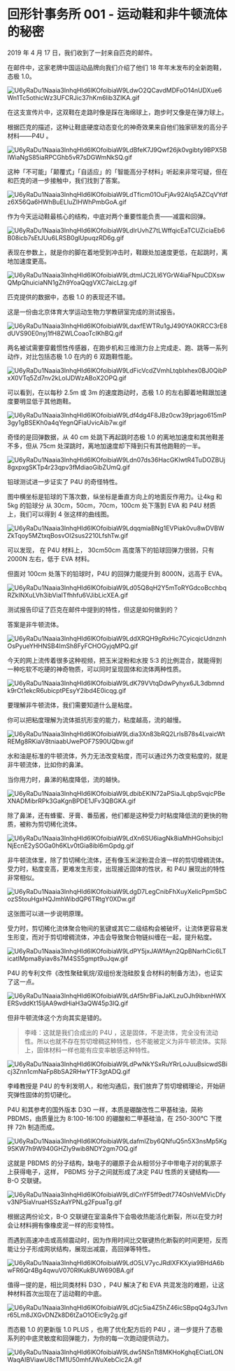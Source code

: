 # 回形针事务所 001 - 运动鞋和非牛顿流体的秘密

2019 年 4 月 17 日，我们收到了一封来自匹克的邮件。

在邮件中，这家老牌中国运动品牌向我们介绍了他们 18 年年末发布的全新跑鞋，态极 1.0。 
 
![U6yRaDu1Naaia3InhqHId6lKOfoibiaW9LdwO2QCavdMDFoO14nUDXue6Wn1Tc5othicWz3UFCRJic37hKm6lib3ZIKA.gif](https://p.sda1.dev/0/5b0aa9e7510a585c9394d9bab45602b3/U6yRaDu1Naaia3InhqHId6lKOfoibiaW9LdwO2QCavdMDFoO14nUDXue6Wn1Tc5othicWz3UFCRJic37hKm6lib3ZIKA.gif)

在这支宣传片中，这双鞋在走路时像是踩在海绵球上，跑步时又像是在弹力球上。 
 
根据匹克的描述，这种让鞋底硬度动态变化的神奇效果来自他们独家研发的高分子材料——P4U 。 
 
![U6yRaDu1Naaia3InhqHId6lKOfoibiaW9LdBfeK7J9Qwf26jk0vgibty9BPX5BIWiaNgS85iaRPCGhb5vR7sDGWmNkSQ.gif](https://p.sda1.dev/0/fd9b6ae9ec7dacacb277c1be1dedb1ff/U6yRaDu1Naaia3InhqHId6lKOfoibiaW9LdBfeK7J9Qwf26jk0vgibty9BPX5BIWiaNgS85iaRPCGhb5vR7sDGWmNkSQ.gif)

这种「不可能」「颠覆式」「自适应」的「智能高分子材料」听起来非常可疑，但在和匹克的进一步接触中，我们找到了答案。 
 
![U6yRaDu1Naaia3InhqHId6lKOfoibiaW9LdTficm01OuFjAv92AIq5AZCqVYdfz6X56Qa6HWhBuELIuZIHWhPmbGoA.gif](https://p.sda1.dev/0/9fc622455e2220627a36af2700f80730/U6yRaDu1Naaia3InhqHId6lKOfoibiaW9LdTficm01OuFjAv92AIq5AZCqVYdfz6X56Qa6HWhBuELIuZIHWhPmbGoA.gif)

作为今天运动鞋最核心的结构，中底对两个重要性能负责——减震和回弹。 
 
![U6yRaDu1Naaia3InhqHId6lKOfoibiaW9LdIrUvhZ7tLWffqicEaTCUZiciaEb6B08icb7sEtJUu6LRSB0glUpuqzRD6g.gif](https://p.sda1.dev/0/7d0427b40d020234f3cb2b95d11d20bd/U6yRaDu1Naaia3InhqHId6lKOfoibiaW9LdIrUvhZ7tLWffqicEaTCUZiciaEb6B08icb7sEtJUu6LRSB0glUpuqzRD6g.gif)

表现在参数上，就是你的脚在着地受到冲击时，鞋跟处加速度更低，在起跳时，离地加速度更高。 

![U6yRaDu1Naaia3InhqHId6lKOfoibiaW9LdtmlJC2Ll6YGrW4iaFNpuCDXswQMpQhuiciaNN1gZh9YoaQqgVXC7aicLzg.gif](https://p.sda1.dev/0/3fbe38dde80fdaac03b5ce7f3b5387cf/U6yRaDu1Naaia3InhqHId6lKOfoibiaW9LdtmlJC2Ll6YGrW4iaFNpuCDXswQMpQhuiciaNN1gZh9YoaQqgVXC7aicLzg.gif)

匹克提供的数据中，态极 1.0 的表现还不错。 

这是一份由北京体育大学运动生物力学教研室完成的测试报告。 
 
![U6yRaDu1Naaia3InhqHId6lKOfoibiaW9LdaxfEWTRu1gJ490YA0KRCC3rE8dUVS90E0nyj1fH8ZWLCoaoTcIKhBQ.gif](https://p.sda1.dev/0/2fb739c19e76ba7dbc93740edb4d5d7a/U6yRaDu1Naaia3InhqHId6lKOfoibiaW9LdaxfEWTRu1gJ490YA0KRCC3rE8dUVS90E0nyj1fH8ZWLCoaoTcIKhBQ.gif)
 
两名被试需要穿戴惯性传感器，在跑步机和三维测力台上完成走、跑、跳等一系列动作，对比包括态极 1.0 在内的 6 双跑鞋性能。 
 
![U6yRaDu1Naaia3InhqHId6lKOfoibiaW9LdFicVcdZVmhLtqbIxhex0BJ0QibPxX0VTq5Zd7nv2kLoIJDWzABoX2OPQ.gif](https://p.sda1.dev/0/bf9f4eb18654cb9a6812db81ed9255b2/U6yRaDu1Naaia3InhqHId6lKOfoibiaW9LdFicVcdZVmhLtqbIxhex0BJ0QibPxX0VTq5Zd7nv2kLoIJDWzABoX2OPQ.gif)

可以看到，在以每秒 2.5m 或 3m 的速度跑动时，态极 1.0 的左右脚着地鞋跟加速度要明显低于其他跑鞋。 
 
![U6yRaDu1Naaia3InhqHId6lKOfoibiaW9Ldf4dg4F8JBz0cw39prjago615mP3gy1gBSEKh0a4qYegnQFiaUvicAib7w.gif](https://p.sda1.dev/0/6e32b9c492e95099b3c6fa5bd8b7bd09/U6yRaDu1Naaia3InhqHId6lKOfoibiaW9Ldf4dg4F8JBz0cw39prjago615mP3gy1gBSEKh0a4qYegnQFiaUvicAib7w.gif)

奇怪的是回弹数据，从 40 cm 处跳下再起跳时态极 1.0 的离地加速度和其他鞋差不多，但从 75cm 处深跳时，离地加速度却下降到只有其他跑鞋的一半。 
 
![U6yRaDu1Naaia3InhqHId6lKOfoibiaW9Ldn07ds36HacGKIwtR4TuDOZBUj8gxpxgSKTp4r23qpv3fMdiaoGibZUmQ.gif](https://p.sda1.dev/0/dc35a2de5981f8a5476cebc1c74ea500/U6yRaDu1Naaia3InhqHId6lKOfoibiaW9Ldn07ds36HacGKIwtR4TuDOZBUj8gxpxgSKTp4r23qpv3fMdiaoGibZUmQ.gif)

铅球测试进一步证实了 P4U 的奇怪特性。 

图中横坐标是铅球的下落次数，纵坐标是垂直方向上的地面反作用力。让4kg 和 5kg 的铅球分 从 30cm，50cm，70cm，100cm 处下落到 EVA 和 P4U 材质上，我们可以得到 4 张这样的曲线图。 
 
![U6yRaDu1Naaia3InhqHId6lKOfoibiaW9LdqqmiaBNg1EVPiak0vu8wDVBWZkTqoy5MZtxqBosvOI2sus2210LfshTw.gif](https://p.sda1.dev/0/c9e7e9c2ce4c9b412330a5d962b12bfe/U6yRaDu1Naaia3InhqHId6lKOfoibiaW9LdqqmiaBNg1EVPiak0vu8wDVBWZkTqoy5MZtxqBosvOI2sus2210LfshTw.gif)

可以发现， 在 P4U 材料上， 30cm50cm 高度落下的铅球回弹力很弱，只有 2000N 左右，低于 EVA 材料。 
 
但面对 100cm 处落下的铅球时，P4U 的回弹力能提升到 8000N，远高于 EVA。 
 
![U6yRaDu1Naaia3InhqHId6lKOfoibiaW9Ld05Q8qH2Y5mToRYGdcoBcchbqRZkINXuLVh3ibViaITfhhfu6VJibLicXEA.gif](https://p.sda1.dev/0/e2d71316f9c109af190d1dc591aa7dba/U6yRaDu1Naaia3InhqHId6lKOfoibiaW9Ld05Q8qH2Y5mToRYGdcoBcchbqRZkINXuLVh3ibViaITfhhfu6VJibLicXEA.gif)

测试报告印证了匹克在邮件中提到的特性，但这是如何做到的？ 

答案是非牛顿流体。 
 
![U6yRaDu1Naaia3InhqHId6lKOfoibiaW9LddXRQH9gRxHic7CyicqicUdnznhOsPyueYHHNSB4ImSh8FyFCHOGyjqMPQ.gif](https://p.sda1.dev/0/9160c1d78f5d50c2e6ddfffdd75ff337/U6yRaDu1Naaia3InhqHId6lKOfoibiaW9LddXRQH9gRxHic7CyicqicUdnznhOsPyueYHHNSB4ImSh8FyFCHOGyjqMPQ.gif)

今天的网上流传着很多这种视频，把玉米淀粉和水按 5:3 的比例混合，就能得到一种吃软不吃硬的神奇物质，可以同时呈现固体和流体两种性质。 
 
![U6yRaDu1Naaia3InhqHId6lKOfoibiaW9LdK79VVtqDdwPyhyx6JL3dbmndk9rCt1ekcR6ubicptPEsyY2ibd4E0icqg.gif](https://p.sda1.dev/0/77c4143f46a0ddbcc639666ce8eca509/U6yRaDu1Naaia3InhqHId6lKOfoibiaW9LdK79VVtqDdwPyhyx6JL3dbmndk9rCt1ekcR6ubicptPEsyY2ibd4E0icqg.gif)

要理解非牛顿流体，我们需要知道什么是粘度。 

你可以把粘度理解为流体抵抗形变的能力，粘度越高，流的越慢。 
 
![U6yRaDu1Naaia3InhqHId6lKOfoibiaW9Ldia3Xn83bRQ2LrIsB78s4LvaicWtREMg8RKiaV8tniaabUwePOF7S90UQbw.gif](https://p.sda1.dev/0/07f6958cbd4555131aef39076f59fb96/U6yRaDu1Naaia3InhqHId6lKOfoibiaW9Ldia3Xn83bRQ2LrIsB78s4LvaicWtREMg8RKiaV8tniaabUwePOF7S90UQbw.gif)

水和油是标准的牛顿流体，外力无法改变粘度，而可以通过外力改变粘度的，就是非牛顿流体，比如你的鼻涕。 
 
当你用力时，鼻涕的粘度降低，流的越快。 
 
![U6yRaDu1Naaia3InhqHId6lKOfoibiaW9LdbibEKlN72aPSiaJLqbpSvqicPBeXNADMibrRPk3GaKgnBPDE1JFv3QBGKA.gif](https://p.sda1.dev/0/6b82914f5e317c0684462817a44a27fa/U6yRaDu1Naaia3InhqHId6lKOfoibiaW9LdbibEKlN72aPSiaJLqbpSvqicPBeXNADMibrRPk3GaKgnBPDE1JFv3QBGKA.gif)

除了鼻涕，还有蜂蜜、牙膏、番茄酱，他们都是这种受力时粘度降低流的更快的物质，被称为剪切稀化流体。 
 
![U6yRaDu1Naaia3InhqHId6lKOfoibiaW9LdXn6SU6iagNk8iaMhHGohsibjcINjEcnE2ySOGa0h6KLv0tGia8ibl6mGpdg.gif](https://p.sda1.dev/0/5e890d0d5fee76fb15ce0efff102e540/U6yRaDu1Naaia3InhqHId6lKOfoibiaW9LdXn6SU6iagNk8iaMhHGohsibjcINjEcnE2ySOGa0h6KLv0tGia8ibl6mGpdg.gif)

非牛顿流体里，除了剪切稀化流体，还有像玉米淀粉混合液一样的剪切增稠流体。受力时，粘度变高，更难发生形变，出现接近固体的性状，和 P4U 展现出的特性非常相似。 
 
![U6yRaDu1Naaia3InhqHId6lKOfoibiaW9LdgD7LegCnibFhXuyXeIicPpmSbCozS5touHgxHQJmhWibdQP6TRtgY0XDw.gif](https://p.sda1.dev/0/4db4b8713d85260d3226db06891c2876/U6yRaDu1Naaia3InhqHId6lKOfoibiaW9LdgD7LegCnibFhXuyXeIicPpmSbCozS5touHgxHQJmhWibdQP6TRtgY0XDw.gif)

这张图可以进一步说明原理。 
 
受力时，剪切稀化流体聚合物间的氢键或其它二级结构会被破坏，让流体更容易发生形变，而对于剪切增稠流体，冲击会导致聚合物链纠缠在一起，提升粘度。 
 
![U6yRaDu1Naaia3InhqHId6lKOfoibiaW9LdPY5jxJAWfAyn2QpBNarhCic6LTicatIMpma8yiav8s7M4SS5gmpt9uJqw.gif](https://p.sda1.dev/0/343a3c237157748d40fa0928fcc01706/U6yRaDu1Naaia3InhqHId6lKOfoibiaW9LdPY5jxJAWfAyn2QpBNarhCic6LTicatIMpma8yiav8s7M4SS5gmpt9uJqw.gif)

P4U 的专利文件《改性聚硅氧烷/双组份发泡硅胶复合材料的制备方法》，也证实了这一点。 
 
![U6yRaDu1Naaia3InhqHId6lKOfoibiaW9LdAf5hrBFiaJaKLzuOJh9ibxnHWXERSvddKt15ljAA9wdHiaH3aQW45p3IQ.gif](https://p.sda1.dev/0/e91810583d9ba3d9e82d937bffc58051/U6yRaDu1Naaia3InhqHId6lKOfoibiaW9LdAf5hrBFiaJaKLzuOJh9ibxnHWXERSvddKt15ljAA9wdHiaH3aQW45p3IQ.gif)

但非牛顿流体这个方向其实是错的。 

> 李峰：这就是我们合成出的 P4U ，这是固体，不是流体，完全没有流动性。所以也就不存在剪切增稠这种特性，也不能被定义为非牛顿流体。实际上，固体材料一样也能有应变率敏感这种特性。

![U6yRaDu1Naaia3InhqHId6lKOfoibiaW9LdPwNkYSxRuYRrLoJuuBsicwdSBicj3Znn1cmNaFp8bSA2RHwYTF3gtADQ.gif](https://p.sda1.dev/0/cd2e4230c5cab60256df40538717950a/U6yRaDu1Naaia3InhqHId6lKOfoibiaW9LdPwNkYSxRuYRrLoJuuBsicwdSBicj3Znn1cmNaFp8bSA2RHwYTF3gtADQ.gif)
 
李峰教授是 P4U 的专利发明人，和他沟通后，我们放弃了剪切增稠理论，开始研究弹性固体的剪切硬化。 

P4U 和其参考的国外版本 D3O 一样，本质是硼酸改性二甲基硅油，简称 PBDMS，由质量比为 8:100-16:100 的硼酸和二甲基硅油，在 250-300℃ 下搅拌 72h 制造而成。 

![U6yRaDu1Naaia3InhqHId6lKOfoibiaW9LdafmIZby6QNfuQ5n5X3nsMp5Kg9SKW7h9W940GHZly9wib8NDY2gm7OQ.gif](https://p.sda1.dev/0/fd1a3852a3349fb9f21be14989d48f41/U6yRaDu1Naaia3InhqHId6lKOfoibiaW9LdafmIZby6QNfuQ5n5X3nsMp5Kg9SKW7h9W940GHZly9wib8NDY2gm7OQ.gif)

这就是 PBDMS 的分子结构，缺电子的硼原子会从相邻分子中带电子对的氧原子上获得电子，这样， PBDMS 分子之间就形成了决定 P4U 性质的关键结构—— B-O 交联键。 
 
![U6yRaDu1Naaia3InhqHId6lKOfoibiaW9LdICnYF5ff9edt774OshVeMVicDfyv3NP5iaVruaHSSzAaYPNLg2FpuaTg.gif](https://p.sda1.dev/0/06dc0274c08527f7afe24f7f723ad597/U6yRaDu1Naaia3InhqHId6lKOfoibiaW9LdICnYF5ff9edt774OshVeMVicDfyv3NP5iaVruaHSSzAaYPNLg2FpuaTg.gif)

根据这两份论文，B-O 交联键在室温条件下会吸收热能活化断裂，所以在受力时会让材料拥有像橡皮泥一样的形变特性。 
 
而遇到高速冲击或高频震动时，因为作用时间比交联键热化断裂的时间更短，反而能让分子形成网状结构，展现出减震，高回弹等特性。 
 
![U6yRaDu1Naaia3InhqHId6lKOfoibiaW9LdO5LV7ycJRdIXFKXyia9BHdA6bwFR6Qr4Bg4qwuV070RlKukBUW690BA.gif](https://p.sda1.dev/0/ed700624228a661844bdb778dbdd3e5a/U6yRaDu1Naaia3InhqHId6lKOfoibiaW9LdO5LV7ycJRdIXFKXyia9BHdA6bwFR6Qr4Bg4qwuV070RlKukBUW690BA.gif)

值得一提的是，相比同类材料 D3O ，P4U 解决了和 EVA 共混发泡的难题，让这种材料首次出现在了运动鞋的中底。 
 
![U6yRaDu1Naaia3InhqHId6lKOfoibiaW9LdCjc5ia4Z5hZ46icSBpqQ4g3J1vnr65Lm8JXGvDNZk8D6tZaO1OEic9y2g.gif](https://p.sda1.dev/0/f994837597e4dd115372f050caf8513b/U6yRaDu1Naaia3InhqHId6lKOfoibiaW9LdCjc5ia4Z5hZ46icSBpqQ4g3J1vnr65Lm8JXGvDNZk8D6tZaO1OEic9y2g.gif)
 
而态极 1.0 的更新版 1.0  PLUS ，也用了优化配方后的 P4U ，进一步提升了态极系列的中底灵敏度和回弹能力，为你的每一次跑动提供动力。 
 
![U6yRaDu1Naaia3InhqHId6lKOfoibiaW9Ldw5NSnTt8MKHoKghqECiatLONWaqAIBViawU8cTM1U50mhfJWuXebCic2A.gif](https://p.sda1.dev/0/8b829a901a38318b13d9f69611d8c15b/U6yRaDu1Naaia3InhqHId6lKOfoibiaW9Ldw5NSnTt8MKHoKghqECiatLONWaqAIBViawU8cTM1U50mhfJWuXebCic2A.gif)
